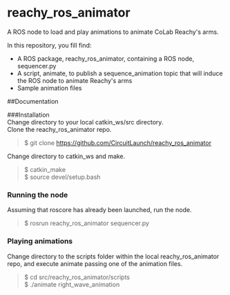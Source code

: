 # reachy_ros_animator
A ROS node to load and play animations to animate CoLab Reachy's arms.

In this repository, you fill find:
* A ROS package, reachy_ros_animator, containing a ROS node, sequencer.py
* A script, animate, to publish a sequence_animation topic that will induce the ROS node to animate Reachy's arms
* Sample animation files

##Documentation

###Installation  
Change directory to your local catkin_ws/src directory.  
Clone the reachy_ros_animator repo.

> $ git clone https://github.com/CircuitLaunch/reachy_ros_animator

Change directory to catkin_ws and make.

> $ catkin_make  
> $ source devel/setup.bash

### Running the node

Assuming that roscore has already been launched, run the node.

> $ rosrun reachy_ros_animator sequencer.py

### Playing animations

Change directory to the scripts folder within the local reachy_ros_animator repo, and execute animate passing one of the animation files.

> $ cd src/reachy_ros_animator/scripts  
> $ ./animate right_wave_animation